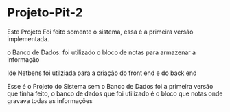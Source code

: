 # Projeto-Pit-2

Este Projeto Foi feito somente o sistema, essa é a primeira versão implementada.

o Banco de Dados:
foi utilizado o bloco de notas para armazenar a informação

Ide Netbens foi utilziada para a criação do front end e do back end

Esse é o Projeto do Sistema sem o Banco de Dados foi a primeira versão que tinha feito, o banco de dados que foi utilizado é o bloco que notas onde gravava todas as informações

